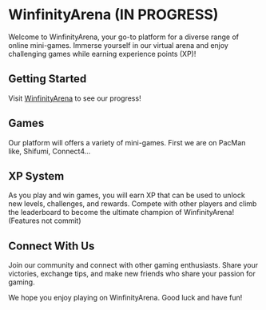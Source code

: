 # WinfinityArena (IN PROGRESS)

Welcome to WinfinityArena, your go-to platform for a diverse range of online mini-games. Immerse yourself in our virtual arena and enjoy challenging games while earning experience points (XP)!

## Getting Started

Visit [WinfinityArena](https://winfinityarena.fr/) to see our progress!

## Games

Our platform will offers a variety of mini-games. First we are on PacMan like, Shifumi, Connect4...

## XP System

As you play and win games, you will earn XP that can be used to unlock new levels, challenges, and rewards. Compete with other players and climb the leaderboard to become the ultimate champion of WinfinityArena! (Features not commit)

## Connect With Us

Join our community and connect with other gaming enthusiasts. Share your victories, exchange tips, and make new friends who share your passion for gaming.


We hope you enjoy playing on WinfinityArena. Good luck and have fun!
